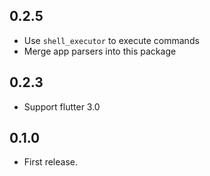 ## 0.2.5

* Use `shell_executor` to execute commands
* Merge app parsers into this package

## 0.2.3

* Support flutter 3.0

## 0.1.0

* First release.
